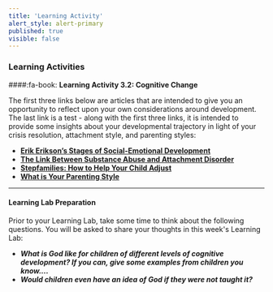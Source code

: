 ```yaml
---
title: 'Learning Activity'
alert_style: alert-primary
published: true
visible: false
---
```


### Learning Activities

####:fa-book: **Learning Activity 3.2: Cognitive Change**

The first three links below are articles that are intended to give you an opportunity to reflect upon your own considerations around development. The last link is a test - along with the first three links, it is intended to provide some insights about your developmental trajectory in light of your crisis resolution, attachment style, and parenting styles:

- [**Erik Erikson’s Stages of Social-Emotional Development**](http://www.childdevelopmentinfo.com/development/erickson.shtml )
- [**The Link Between Substance Abuse and Attachment Disorder**](http://www.attachmentdisorder.net/ )
- [**Stepfamilies: How to Help Your Child Adjust**](https://www.mayoclinic.org/healthy-lifestyle/childrens-health/in-depth/stepfamilies/art-20047046)
- [**What is Your Parenting Style**](https://www.3smartcubes.com/pages/tests/parentingstyle/parentingstyle_instructions/)

---

#### **Learning Lab Preparation**

Prior to your Learning Lab, take some time to think about the following questions. You will be asked to share your thoughts in this week's Learning Lab:

 - ***What is God like for children of different levels of cognitive development? If you can, give some examples from children you know....***
 - ***Would children even have an idea of God if they were not taught it?***
